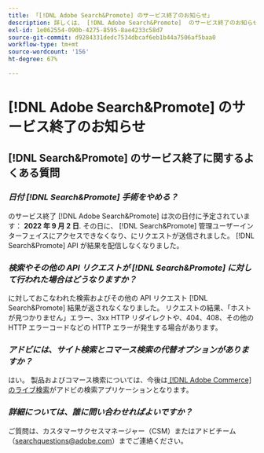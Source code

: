 ```yaml
---
title: 「[!DNL Adobe Search&Promote] のサービス終了のお知らせ」
description: 詳しくは、 [!DNL Adobe Search&Promote]  のサービス終了のお知らせを参照してください。
exl-id: 1e062554-090b-4275-8595-8ae4233c58d7
source-git-commit: d9284331dedc7534dbcaf6eb1b44a7506af5baa0
workflow-type: tm+mt
source-wordcount: '156'
ht-degree: 67%

---
```


# [!DNL Adobe Search&Promote] のサービス終了のお知らせ

## [!DNL Search&Promote] のサービス終了に関するよくある質問

### **_日付 [!DNL Search&Promote] 手術をやめる？_**

のサービス終了 [!DNL Adobe Search&Promote] は次の日付に予定されています： **2022 年 9 月 2 日**. その日に、 [!DNL Search&Promote] 管理ユーザーインターフェイスにアクセスできなくなり、にリクエストが送信されました。 [!DNL Search&Promote] API が結果を配信しなくなりました。

### **_検索やその他の API リクエストが [!DNL Search&Promote] に対して行われた場合はどうなりますか？_**

に対しておこなわれた検索およびその他の API リクエスト [!DNL Search&Promote] 結果が返されなくなりました。 リクエストの結果、「ホストが見つかりません」エラー、3xx HTTP リダイレクトや、404、408、その他の HTTP エラーコードなどの HTTP エラーが発生する場合があります。

### **_アドビには、サイト検索とコマース検索の代替オプションがありますか？_**

はい。 製品およびコマース検索については、今後は[ [!DNL Adobe Commerce] のライブ検索](https://experienceleague.adobe.com/docs/commerce-merchant-services/live-search/guide-overview.html?lang=en)がアドビの検索アプリケーションとなります。

<!-- ### **_Can Adobe recommend any frameworks or platforms that offer features similar to Search&Promote?_**

  Yes. If the Search&Promote feature is critical to your marketing strategy, consider the many open-source frameworks that exist to power search, including [Apache Solr](https://solr.apache.org/) and [Elastic Free and Open](https://www.elastic.co/about/free-and-open).  

  Also, both [AWS](https://aws.amazon.com/cloudsearch/) and [Microsoft&reg; Azure](https://azure.microsoft.com/en-us/services/search/) provide cloud-native search capabilities on their respective cloud platforms. You can integrate both options into Adobe Experience Manager Sites to power site search and more. -->

### **_詳細については、誰に問い合わせればよいですか？_**

ご質問は、カスタマーサクセスマネージャー（CSM）またはアドビチーム（[searchquestions@adobe.com](mailto:searchquestions@adobe.com)）までご連絡ください。
